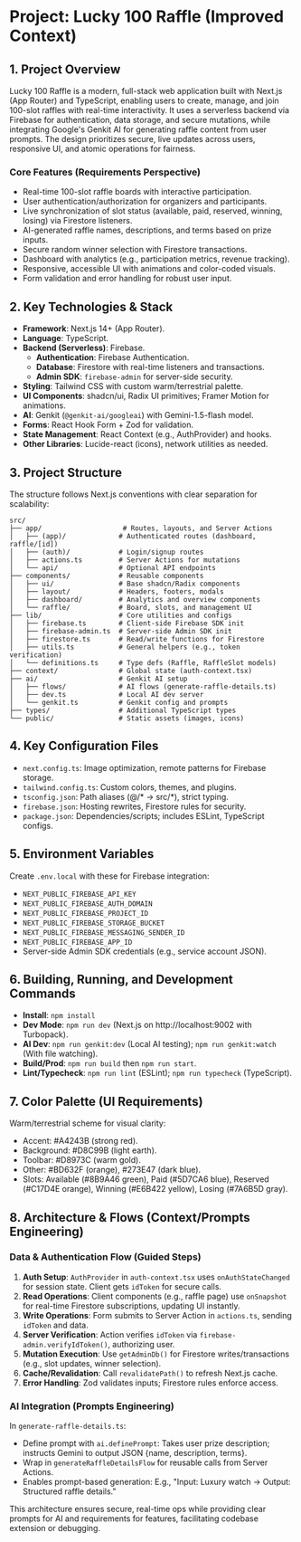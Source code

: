 # Project: Lucky 100 Raffle (Improved Context)

## 1. Project Overview

Lucky 100 Raffle is a modern, full-stack web application built with Next.js (App Router) and TypeScript, enabling users to create, manage, and join 100-slot raffles with real-time interactivity. It uses a serverless backend via Firebase for authentication, data storage, and secure mutations, while integrating Google's Genkit AI for generating raffle content from user prompts. The design prioritizes secure, live updates across users, responsive UI, and atomic operations for fairness.

### Core Features (Requirements Perspective)
- Real-time 100-slot raffle boards with interactive participation.
- User authentication/authorization for organizers and participants.
- Live synchronization of slot status (available, paid, reserved, winning, losing) via Firestore listeners.
- AI-generated raffle names, descriptions, and terms based on prize inputs.
- Secure random winner selection with Firestore transactions.
- Dashboard with analytics (e.g., participation metrics, revenue tracking).
- Responsive, accessible UI with animations and color-coded visuals.
- Form validation and error handling for robust user input.

## 2. Key Technologies & Stack

- **Framework**: Next.js 14+ (App Router).
- **Language**: TypeScript.
- **Backend (Serverless)**: Firebase.
  - **Authentication**: Firebase Authentication.
  - **Database**: Firestore with real-time listeners and transactions.
  - **Admin SDK**: `firebase-admin` for server-side security.
- **Styling**: Tailwind CSS with custom warm/terrestrial palette.
- **UI Components**: shadcn/ui, Radix UI primitives; Framer Motion for animations.
- **AI**: Genkit (`@genkit-ai/googleai`) with Gemini-1.5-flash model.
- **Forms**: React Hook Form + Zod for validation.
- **State Management**: React Context (e.g., AuthProvider) and hooks.
- **Other Libraries**: Lucide-react (icons), network utilities as needed.

## 3. Project Structure

The structure follows Next.js conventions with clear separation for scalability:

```
src/
├── app/                    # Routes, layouts, and Server Actions
│   ├── (app)/             # Authenticated routes (dashboard, raffle/[id])
│   ├── (auth)/            # Login/signup routes
│   ├── actions.ts         # Server Actions for mutations
│   └── api/               # Optional API endpoints
├── components/            # Reusable components
│   ├── ui/                # Base shadcn/Radix components
│   ├── layout/            # Headers, footers, modals
│   ├── dashboard/         # Analytics and overview components
│   └── raffle/            # Board, slots, and management UI
├── lib/                   # Core utilities and configs
│   ├── firebase.ts        # Client-side Firebase SDK init
│   ├── firebase-admin.ts  # Server-side Admin SDK init
│   ├── firestore.ts       # Read/write functions for Firestore
│   ├── utils.ts           # General helpers (e.g., token verification)
│   └── definitions.ts     # Type defs (Raffle, RaffleSlot models)
├── context/               # Global state (auth-context.tsx)
├── ai/                    # Genkit AI setup
│   ├── flows/             # AI flows (generate-raffle-details.ts)
│   ├── dev.ts             # Local AI dev server
│   └── genkit.ts          # Genkit config and prompts
├── types/                 # Additional TypeScript types
└── public/                # Static assets (images, icons)
```

## 4. Key Configuration Files

- `next.config.ts`: Image optimization, remote patterns for Firebase storage.
- `tailwind.config.ts`: Custom colors, themes, and plugins.
- `tsconfig.json`: Path aliases (@/* → src/*), strict typing.
- `firebase.json`: Hosting rewrites, Firestore rules for security.
- `package.json`: Dependencies/scripts; includes ESLint, TypeScript configs.

## 5. Environment Variables

Create `.env.local` with these for Firebase integration:
- `NEXT_PUBLIC_FIREBASE_API_KEY`
- `NEXT_PUBLIC_FIREBASE_AUTH_DOMAIN`
- `NEXT_PUBLIC_FIREBASE_PROJECT_ID`
- `NEXT_PUBLIC_FIREBASE_STORAGE_BUCKET`
- `NEXT_PUBLIC_FIREBASE_MESSAGING_SENDER_ID`
- `NEXT_PUBLIC_FIREBASE_APP_ID`
- Server-side Admin SDK credentials (e.g., service account JSON).

## 6. Building, Running, and Development Commands

- **Install**: `npm install`
- **Dev Mode**: `npm run dev` (Next.js on http://localhost:9002 with Turbopack).
- **AI Dev**: `npm run genkit:dev` (Local AI testing); `npm run genkit:watch` (With file watching).
- **Build/Prod**: `npm run build` then `npm run start`.
- **Lint/Typecheck**: `npm run lint` (ESLint); `npm run typecheck` (TypeScript).

## 7. Color Palette (UI Requirements)

Warm/terrestrial scheme for visual clarity:
- Accent: #A4243B (strong red).
- Background: #D8C99B (light earth).
- Toolbar: #D8973C (warm gold).
- Other: #BD632F (orange), #273E47 (dark blue).
- Slots: Available (#8B9A46 green), Paid (#5D7CA6 blue), Reserved (#C17D4E orange), Winning (#E6B422 yellow), Losing (#7A6B5D gray).

## 8. Architecture & Flows (Context/Prompts Engineering)

### Data & Authentication Flow (Guided Steps)
1. **Auth Setup**: `AuthProvider` in `auth-context.tsx` uses `onAuthStateChanged` for session state. Client gets `idToken` for secure calls.
2. **Read Operations**: Client components (e.g., raffle page) use `onSnapshot` for real-time Firestore subscriptions, updating UI instantly.
3. **Write Operations**: Form submits to Server Action in `actions.ts`, sending `idToken` and data.
4. **Server Verification**: Action verifies `idToken` via `firebase-admin.verifyIdToken()`, authorizing user.
5. **Mutation Execution**: Use `getAdminDb()` for Firestore writes/transactions (e.g., slot updates, winner selection).
6. **Cache/Revalidation**: Call `revalidatePath()` to refresh Next.js cache.
7. **Error Handling**: Zod validates inputs; Firestore rules enforce access.

### AI Integration (Prompts Engineering)
In `generate-raffle-details.ts`:
- Define prompt with `ai.definePrompt`: Takes user prize description; instructs Gemini to output JSON {name, description, terms}.
- Wrap in `generateRaffleDetailsFlow` for reusable calls from Server Actions.
- Enables prompt-based generation: E.g., "Input: Luxury watch → Output: Structured raffle details."

This architecture ensures secure, real-time ops while providing clear prompts for AI and requirements for features, facilitating codebase extension or debugging.